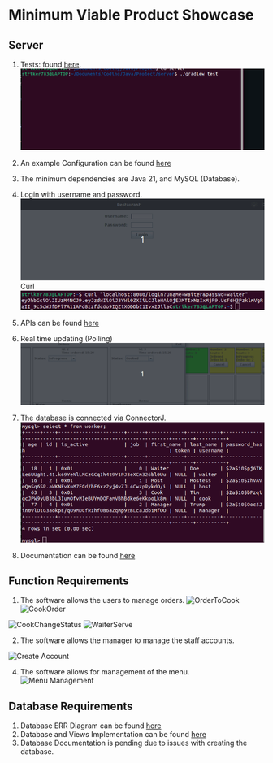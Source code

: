 # Minimum Viable Product Showcase

## Server

1. Tests: found [here](../server/src/test/java/).
   ![Showcase of Tests](../gifs/Server%20Tests.gif)

2. An example Configuration can be found [here](../server/src/main/resources/application.example.properties)

3. The minimum dependencies are Java 21, and MySQL (Database).

4. Login with username and password.
   ![Login](../gifs/Login.gif)
   Curl
   ![Curl GET](../img/CurlLogin.png)

5. APIs can be found [here](../server/src/main/java/)

6. Real time updating (Polling)
   ![](../gifs/Updating.gif)

7. The database is connected via ConnectorJ.
   ![Database](../img/DatabaseConnecting.png)

8. Documentation can be found [here](https://github.com/CEG4110-Team-Jacob/Project/wiki/Server)


## Function Requirements

1. The software allows the users to manage orders. 
![OrderToCook](https://github.com/CEG4110-Team-Jacob/Project/assets/102489053/53806115-6cbb-4e3d-9f4e-177f4af1c00b)
![CookOrder](https://github.com/CEG4110-Team-Jacob/Project/assets/102489053/fc548ecf-d4b2-4d33-af18-885019ddd8ad)

![CookChangeStatus](https://github.com/CEG4110-Team-Jacob/Project/assets/102489053/f4afbb61-0c88-403a-a2cb-4f61b8e1420d)
![WaiterServe](https://github.com/CEG4110-Team-Jacob/Project/assets/102489053/d535d218-6ccf-4593-99ce-551f8ee6b7f5)


2. The software allows the manager to manage the staff accounts. 

![Create Account](https://github.com/CEG4110-Team-Jacob/Project/assets/102489053/01372e29-efe0-4e1f-ab35-6f8d05f30e1d)

4. The software allows for management of the menu. 
![Menu Management](https://github.com/CEG4110-Team-Jacob/Project/assets/102489053/7ea95c6b-dc6d-4ae6-b96d-bcea7a26f1fd)

## Database Requirements
1. Database ERR Diagram can be found [here](https://github.com/CEG4110-Team-Jacob/Project/blob/main/server/database/RestoDiagram.pdf)
2. Database and Views Implementation can be found [here](https://github.com/CEG4110-Team-Jacob/Project/blob/main/server/database/RestoDatabase.sql)
3. Database Documentation is pending due to issues with creating the database.
